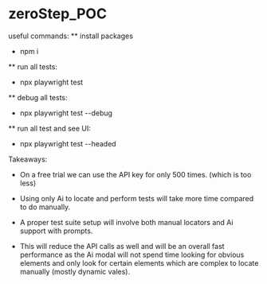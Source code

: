 # zeroStep_POC

useful commands:
** install packages
- npm i 

** run all tests:
- npx playwright test

** debug all tests:
- npx playwright test --debug

** run all test and see UI:
- npx playwright test --headed

Takeaways:

- On a free trial we can use the API key for only 500 times. (which is too less)

- Using only Ai to locate and perform tests will take more time compared to do manually.

- A proper test suite setup will involve both manual locators and Ai support with prompts.
 - This will reduce the API calls as well and will be an overall fast performance as the Ai modal will not spend time looking for obvious elements and only look for certain elements which are complex to locate manually (mostly dynamic vales).

